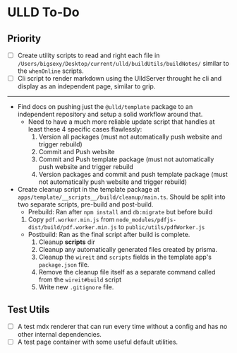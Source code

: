 # ULLD To-Do


## Priority

- [ ] Create utility scripts to read and right each file in  `/Users/bigsexy/Desktop/current/ulld/buildUtils/buildNotes/` similar to the `whenOnline` scripts.
- [ ] Cli script to render markdown using the UlldServer throught he cli and display as an independent page, similar to grip.

---

- Find docs on pushing just the `@ulld/template` package to an independent repository and setup a solid workflow around that.
  - Need to have a much more reliable update script that handles at least these 4 specific cases flawlessly:
    1. Version all packages (must not automatically push website and trigger rebuild)
    2. Commit and Push website
    3. Commit and Push template package (must not automatically push website and trigger rebuild
    4. Version packages and commit and push template package (must not automatically push website and trigger rebuild)
- Create cleanup script in the template package at `apps/template/__scripts__/build/cleanup/main.ts`. Should be split into two separate scripts, pre-build and post-build.
  - Prebuild: Ran after `npm install` and `db:migrate` but before build
  1. Copy `pdf.worker.min.js` from `node_modules/pdfjs-dist/build/pdf.worker.min.js` to `public/utils/pdfWorker.js`
  - Postbuild: Ran as the final script after build is complete.
    1. Cleanup **scripts** dir
    2. Cleanup any automatically generated files created by prisma.
    3. Cleanup the `wireit` and `scripts` fields in the template app's `package.json` file.
    4. Remove the cleanup file itself as a separate command called from the `wireit#build` script
    5. Write new `.gitignore` file.



## Test Utils

- [ ] A test mdx renderer that can run every time without a config and has no other internal dependencies.
- [ ] A test page container with some useful default utilities.
